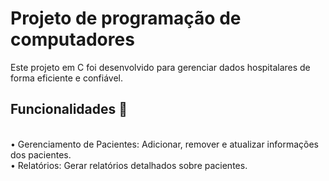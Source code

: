 # Projeto de programação de computadores

<p>Este projeto em C foi desenvolvido para gerenciar dados hospitalares de forma eficiente e confiável.</p>

<h2>Funcionalidades 🏥</h2><br>
    • Gerenciamento de Pacientes: Adicionar, remover e atualizar informações dos pacientes.<br>
    • Relatórios: Gerar relatórios detalhados sobre pacientes.
